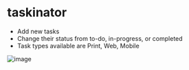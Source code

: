 # taskinator
- Add new tasks
- Change their status from to-do, in-progress, or completed
- Task types available are Print, Web, Mobile

![image](https://user-images.githubusercontent.com/26530136/149888359-dcd44718-1ccc-4f60-bb87-52d3c95426ca.png)
